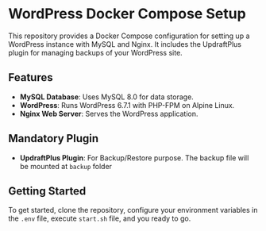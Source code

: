 # WordPress Docker Compose Setup

This repository provides a Docker Compose configuration for setting up a WordPress instance with MySQL and Nginx. It
includes the UpdraftPlus plugin for managing backups of your WordPress site.

## Features

-   **MySQL Database**: Uses MySQL 8.0 for data storage.
-   **WordPress**: Runs WordPress 6.7.1 with PHP-FPM on Alpine Linux.
-   **Nginx Web Server**: Serves the WordPress application.

## Mandatory Plugin

-   **UpdraftPlus Plugin**: For Backup/Restore purpose. The backup file will be mounted at `backup` folder

## Getting Started

To get started, clone the repository, configure your environment variables in the `.env` file, execute `start.sh` file,
and you ready to go.
